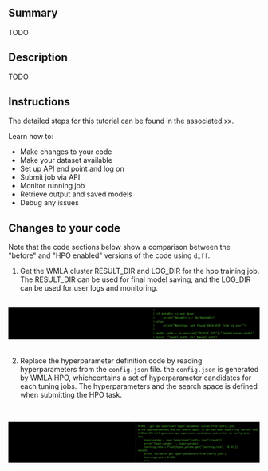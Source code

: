 

## Summary
TODO



## Description
TODO



## Instructions

The detailed steps for this tutorial can be found in the associated xx.  

Learn how to:

- Make changes to your code
- Make your dataset available
- Set up API end point and log on
- Submit job via API
- Monitor running job
- Retrieve output and saved models
- Debug any issues


## Changes to your code

Note that the code sections below show a comparison between the "before" and "HPO enabled" versions of the code using `diff`.

1. Get the WMLA cluster RESULT_DIR and LOG_DIR for the hpo training job. The RESULT_DIR can be used for final model saving, and the LOG_DIR can be used for user logs and monitoring.

&nbsp;
&nbsp;
![image1](https://raw.githubusercontent.com/IBM/wmla-assets/zhuangxy-patch-1/WMLA-learning-journey/automated-hyperparameter-tuning/shared_images/hpo_update_model_1.png)
&nbsp;
&nbsp;

2.  Replace the hyperparameter definition code by reading hyperparameters from the `config.json` file. the `config.json` is generated by WMLA HPO, whichcontains a set of hyperparameter candidates for each tuning jobs. The hyperparameters and the search space is defined when submitting the HPO task.

&nbsp;
&nbsp;
<!-- ![alt text](https://raw.githubusercontent.com/IBM/wmla-assets/master/WMLA-learning-journey/shared-images/2_model_update.png)
![alt text](https://raw.githubusercontent.com/IBM/wmla-assets/master/WMLA-learning-journey/shared-images/3_model_update.png) -->
![image2](https://raw.githubusercontent.com/IBM/wmla-assets/zhuangxy-patch-1/WMLA-learning-journey/automated-hyperparameter-tuning/shared_images/hpo_update_model_2.png)
